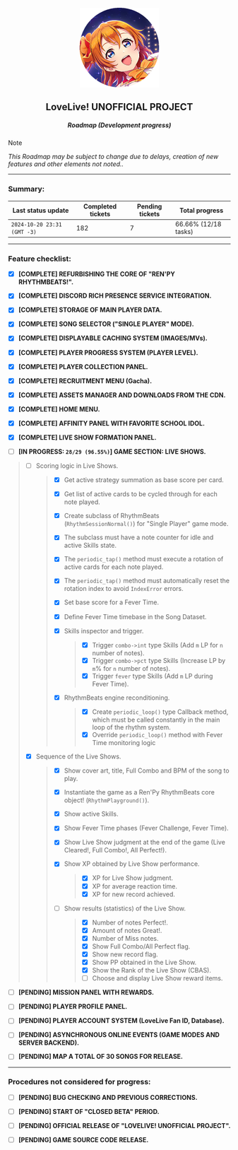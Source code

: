 <p align="center">
  <img width="180" height="180" src="https://github.com/CharlieFuu69/RenPy_RhythmBeats/blob/main/icons/llup_icon.png">
</p>

<h2 align="center"> LoveLive! UNOFFICIAL PROJECT </h2>
<h5 align="center"> Roadmap (Development progress) </h5>

> [!NOTE]
> _This Roadmap may be subject to change due to delays, creation of new features and other elements not noted.._

---

### Summary:

| Last status update             | Completed tickets   | Pending tickets    | Total progress         |
|---|---|---|---|
| `2024-10-20 23:31 (GMT -3)`    | 182                 | 7                  | 66.66% (12/18 tasks)   |

---

### Feature checklist:

- [x] **[COMPLETE] REFURBISHING THE CORE OF "REN'PY RHYTHMBEATS!".**

- [x] **[COMPLETE] DISCORD RICH PRESENCE SERVICE INTEGRATION.**

- [x] **[COMPLETE] STORAGE OF MAIN PLAYER DATA.**

- [x] **[COMPLETE] SONG SELECTOR ("SINGLE PLAYER" MODE).**

- [x] **[COMPLETE] DISPLAYABLE CACHING SYSTEM (IMAGES/MVs).**

- [x] **[COMPLETE] PLAYER PROGRESS SYSTEM (PLAYER LEVEL).**

- [x] **[COMPLETE] PLAYER COLLECTION PANEL.**

- [x] **[COMPLETE] RECRUITMENT MENU (Gacha).**

- [x] **[COMPLETE] ASSETS MANAGER AND DOWNLOADS FROM THE CDN.**

- [x] **[COMPLETE] HOME MENU.**

- [x] **[COMPLETE] AFFINITY PANEL WITH FAVORITE SCHOOL IDOL.**

- [x] **[COMPLETE] LIVE SHOW FORMATION PANEL.**

- [ ] **[IN PROGRESS: `28/29 (96.55%)`] GAME SECTION: LIVE SHOWS.**
> - [ ] Scoring logic in Live Shows.
>   > - [x] Get active strategy summation as base score per card.
>   > - [x] Get list of active cards to be cycled through for each note played.
>   > - [x] Create subclass of RhythmBeats (`RhythmSessionNormal()`) for "Single Player" game mode.
>   > - [x] The subclass must have a note counter for idle and active Skills state.
>   > - [x] The `periodic_tap()` method must execute a rotation of active cards for each note played.
>   > - [x] The `periodic_tap()` method must automatically reset the rotation index to avoid `IndexError` errors.
>   > - [x] Set base score for a Fever Time.
>   > - [x] Define Fever Time timebase in the Song Dataset.
>   > - [x] Skills inspector and trigger.
>   >   > - [x] Trigger `combo->int` type Skills (Add `m` LP for `n` number of notes).
>   >   > - [x] Trigger `combo->pct` type Skills (Increase LP by `m`% for `n` number of notes).
>   >   > - [x] Trigger `fever` type Skills (Add `m` LP during Fever Time).
>   >
>   > - [x] RhythmBeats engine reconditioning.
>   >   > - [x] Create `periodic_loop()` type Callback method, which must be called constantly in the main loop of the rhythm system.
>   >   > - [x] Override `periodic_loop()` method with Fever Time monitoring logic
>
> - [x] Sequence of the Live Shows.
>   > - [x] Show cover art, title, Full Combo and BPM of the song to play.
>   > - [x] Instantiate the game as a Ren'Py RhythmBeats core object! (`RhythmPlayground()`).
>   > - [x] Show active Skills.
>   > - [x] Show Fever Time phases (Fever Challenge, Fever Time).
>   > - [x] Show Live Show judgment at the end of the game (Live Cleared!, Full Combo!, All Perfect!).
>   > - [x] Show XP obtained by Live Show performance.
>   >   > - [x] XP for Live Show judgment.
>   >   > - [x] XP for average reaction time.
>   >   > - [x] XP for new record achieved.
>   >
>   > - [ ] Show results (statistics) of the Live Show.
>   >   > - [x] Number of notes Perfect!.
>   >   > - [x] Amount of notes Great!.
>   >   > - [x] Number of Miss notes.
>   >   > - [x] Show Full Combo/All Perfect flag.
>   >   > - [x] Show new record flag.
>   >   > - [x] Show PP obtained in the Live Show.
>   >   > - [x] Show the Rank of the Live Show (CBAS).
>   >   > - [ ] Choose and display Live Show reward items.

- [ ] **[PENDING] MISSION PANEL WITH REWARDS.**

- [ ] **[PENDING] PLAYER PROFILE PANEL.**

- [ ] **[PENDING] PLAYER ACCOUNT SYSTEM (LoveLive Fan ID, Database).**

- [ ] **[PENDING] ASYNCHRONOUS ONLINE EVENTS (GAME MODES AND SERVER BACKEND).**

- [ ] **[PENDING] MAP A TOTAL OF 30 SONGS FOR RELEASE.**

---

### Procedures not considered for progress:

- [ ] **[PENDING] BUG CHECKING AND PREVIOUS CORRECTIONS.**

- [ ] **[PENDING] START OF "CLOSED BETA" PERIOD.**

- [ ] **[PENDING] OFFICIAL RELEASE OF "LOVELIVE! UNOFFICIAL PROJECT".**

- [ ] **[PENDING] GAME SOURCE CODE RELEASE.**
